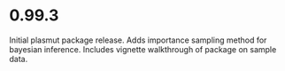 # 0.99.3

Initial plasmut package release. 
Adds importance sampling method for bayesian inference. 
Includes vignette walkthrough of package on sample data. 